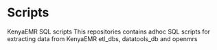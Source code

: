 # Scripts
KenyaEMR SQL scripts
This repositories contains adhoc SQL scripts for extracting data from KenyaEMR etl_dbs, datatools_db and openmrs
